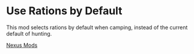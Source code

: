 # Use Rations by Default

This mod selects rations by default when camping, instead of the current default of hunting.

[Nexus Mods](https://www.nexusmods.com/pathfinderkingmaker/mods/299)
